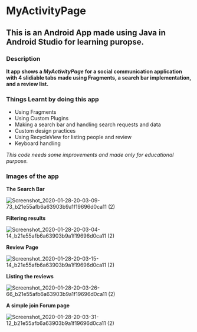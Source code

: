 # MyActivityPage
## This is an Android App made using Java in Android Studio for learning puropse.

### Description
**It app shows a _MyActivityPage_ for a social communication application with 4 slidiable tabs made using Fragments, a search bar implementation, and a review list.**

### Things Learnt by doing this app
- Using Fragments
- Using Custom Plugins
- Making a search bar and handling search requests and data
- Custom design practices
- Using RecycleView for listing people and review
- Keyboard handling

*This code needs some improvements and made only for educational purpose.*

### Images of the app
**The Search Bar**

![Screenshot_2020-01-28-20-03-09-73_b21e55afb6a63903b9a1f19696d0ca11 (2)](https://user-images.githubusercontent.com/35733672/73275762-a21c6780-420d-11ea-8671-e28de41dec8a.png)

**Filtering results**

![Screenshot_2020-01-28-20-03-04-14_b21e55afb6a63903b9a1f19696d0ca11 (2)](https://user-images.githubusercontent.com/35733672/73275837-b95b5500-420d-11ea-8e7b-8bca4592c08e.png)

**Review Page**

![Screenshot_2020-01-28-20-03-15-14_b21e55afb6a63903b9a1f19696d0ca11 (2)](https://user-images.githubusercontent.com/35733672/73275941-e6a80300-420d-11ea-975a-f34c0f4c4d36.png)

**Listing the reviews**

![Screenshot_2020-01-28-20-03-26-66_b21e55afb6a63903b9a1f19696d0ca11 (2)](https://user-images.githubusercontent.com/35733672/73276000-fb849680-420d-11ea-9b0e-5beb0b335e6a.png)

**A simple join Forum page**

![Screenshot_2020-01-28-20-03-31-12_b21e55afb6a63903b9a1f19696d0ca11 (2)](https://user-images.githubusercontent.com/35733672/73276031-0b03df80-420e-11ea-8eca-ac177b474fa6.png)

